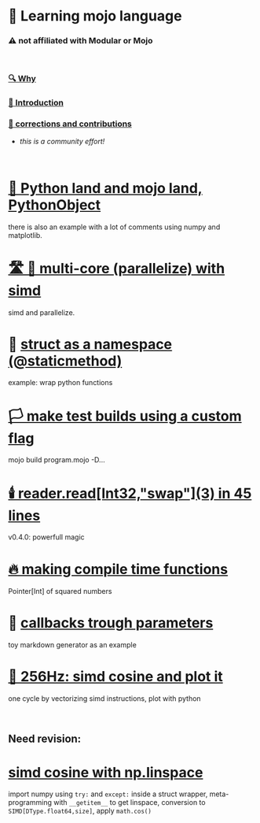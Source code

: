 

# 📖 Learning mojo language
###  ⚠️  not affiliated with Modular or Mojo
&nbsp; 

### [🔍 Why](/why.md) 
### [🔦 Introduction](/introduction.md)
### [🫵 corrections and contributions](contribute.md) 
- *this is a community effort!*

&nbsp; 

# [🔁 Python land and mojo land, PythonObject](tutorials/python-world-mojo-world.md) 
there is also an example with a lot of comments using numpy and matplotlib. 

# [🛣️ 🚌 multi-core (parallelize) with simd](tutorials/multi-core-parallelize-with-simd%20.md) 
simd and parallelize.

# 🫙 [struct as a namespace (@staticmethod)](tutorials/struct-as-namespace.md)
example: wrap python functions

# [🏳️ make test builds using a custom flag](tutorials/make-test-builds-using-a-custom-flag.md)
mojo build program.mojo -D...

# [🕯️ reader.read\[Int32,"swap"\](3) in 45 lines](tutorials/reader-in-few-lines-with-endian-ness.md)
v0.4.0: powerfull magic 

# [🔥 making compile time functions](tutorials/compile-time-functions.md)
Pointer[Int] of squared numbers

# 🤙 [callbacks trough parameters](tutorials/callbacks-trough-parameters.md)
toy markdown generator as an example

# [🌊 256Hz: simd cosine and plot it](tutorials/vectorise-simd-cosine.md)
one cycle by vectorizing simd instructions, plot with python


&nbsp; 
## Need revision: 
# [simd cosine with np.linspace](tutorials/numpy-simd.md)
import numpy using ```try:``` and ```except:``` inside a struct wrapper, meta-programming with ```__getitem__``` to get linspace, conversion to ```SIMD[DType.float64,size]```, apply ```math.cos()```

